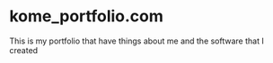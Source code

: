 # kome_portfolio.com
This is my portfolio that have things about me and the software that I created
